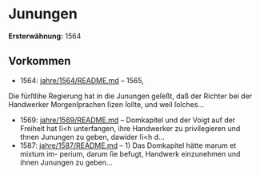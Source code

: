 # Junungen

**Ersterwähnung:** 1564

## Vorkommen
- 1564: [jahre/1564/README.md](../jahre/1564/README.md) – 1565,

Die fürſtlihe Regierung hat in die Junungen geſeßt,
daß der Richter bei der Handwerker Morgenſprachen ſizen
ſollte, und weil ſolches...
- 1569: [jahre/1569/README.md](../jahre/1569/README.md) – Domkapitel und der Voigt auf der Freiheit
hat ſi<h unterfangen, ihre Handwerker zu privilegieren
und thnen Junungen zu geben, dawider ſi<h d...
- 1587: [jahre/1587/README.md](../jahre/1587/README.md) – 1) Das Domkapitel hätte marum et mixtum im-
perium, darum ſie befugt, Handwerk einzunehmen und
ihnen Junungen zu geben...
